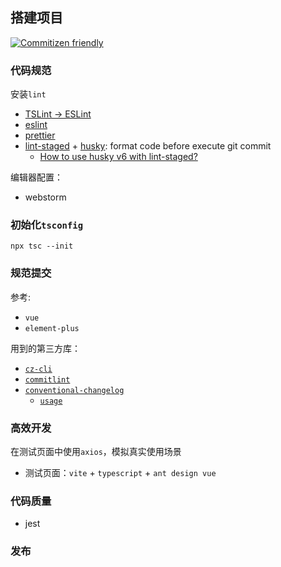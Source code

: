 ## 搭建项目
[![Commitizen friendly](https://img.shields.io/badge/commitizen-friendly-brightgreen.svg)](http://commitizen.github.io/cz-cli/)

### 代码规范

安装`lint`

* [TSLint -> ESLint](https://github.com/palantir/tslint/issues/4534)
* [eslint](https://eslint.org/docs/user-guide/getting-started)
* [prettier](https://prettier.io/docs/en/install.html)
* [lint-staged](https://www.npmjs.com/package/lint-staged) + [husky](https://github.com/typicode/husky): format code before execute git commit
  * [How to use husky v6 with lint-staged?](https://github.com/typicode/husky/issues/949)

编辑器配置：

* webstorm

### 初始化`tsconfig`

```shell
npx tsc --init
```

### 规范提交
参考:

* `vue`
* `element-plus`

用到的第三方库：
* [`cz-cli`](https://github.com/commitizen/cz-cli)
* [`commitlint`](https://github.com/conventional-changelog/commitlint)
* [`conventional-changelog`](https://github.com/conventional-changelog/conventional-changelog)
  * [`usage`](https://github.com/conventional-changelog/conventional-changelog/tree/master/packages/conventional-changelog)
  
### 高效开发
在测试页面中使用`axios`，模拟真实使用场景

* 测试页面：`vite` + `typescript` + `ant design vue`


### 代码质量

* jest

### 发布
